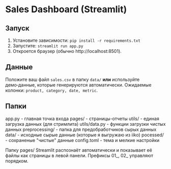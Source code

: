 # Sales Dashboard (Streamlit)

## Запуск
1. Установите зависимости: `pip install -r requirements.txt`
2. Запустите: `streamlit run app.py`
3. Откроется браузер (обычно http://localhost:8501).

## Данные
Положите ваш файл `sales.csv` в папку `data/` **или** используйте демо‑данные, которые генерируются автоматически.
Ожидаемые колонки: `product, category, date, metric`.

## Папки
app.py - главная точка входа
pages/ - страницы-отчеты
utils/ - единая загрузка данных (для стримлита)
utils/data.py - функции загрузки чистых данных
preprocessing/ - папка для предобработчиков сырых данных
data/ - исходные сырые данные (которые я выгружаю из iiko)
pocessed/ - сохраненые "чистые" данные
config.toml - тема и мелкие настройки

Папку pages/ Streamlit распознаёт автоматически и показывает её файлы как страницы в левой панели. Префиксы 01_, 02_ управляют порядком.